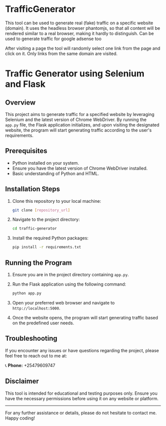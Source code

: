 TrafficGenerator
======
This tool can be used to generate real (fake) traffic on a specific website (domain). It uses the headless browser phantomjs, so that all content will be rendered similar to a real browser, making it hardly to distinguish. Can be used to generate traffic for google adsense too

After visiting a page the tool will randomly select one link from the page and click on it. Only links from the same domain are visited.

# Traffic Generator using Selenium and Flask

## Overview

This project aims to generate traffic for a specified website by leveraging Selenium and the latest version of Chrome WebDriver. By running the `app.py` file, the Flask application initializes, and upon visiting the designated website, the program will start generating traffic according to the user's requirements.

## Prerequisites

- Python installed on your system.
- Ensure you have the latest version of Chrome WebDriver installed.
- Basic understanding of Python and HTML.

## Installation Steps

1. Clone this repository to your local machine:
    ```bash
    git clone [repository_url]
    ```

2. Navigate to the project directory:
    ```bash
    cd traffic-generator
    ```

3. Install the required Python packages:
    ```bash
    pip install -r requirements.txt
    ```

## Running the Program

1. Ensure you are in the project directory containing `app.py`.

2. Run the Flask application using the following command:
    ```bash
    python app.py
    ```

3. Open your preferred web browser and navigate to `http://localhost:5000`.

4. Once the website opens, the program will start generating traffic based on the predefined user needs.

## Troubleshooting

If you encounter any issues or have questions regarding the project, please feel free to reach out to me at:

📞 **Phone:** +25479609747

## Disclaimer

This tool is intended for educational and testing purposes only. Ensure you have the necessary permissions before using it on any website or platform.

---

For any further assistance or details, please do not hesitate to contact me. Happy coding!
